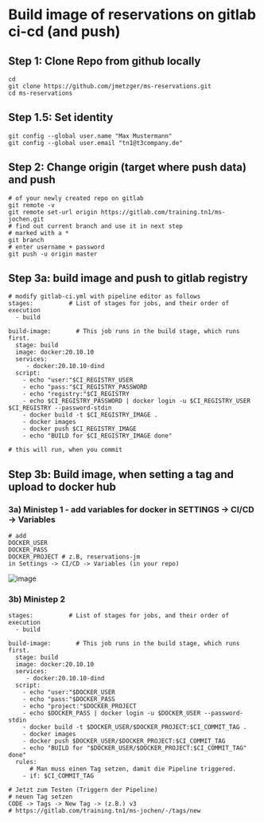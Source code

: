 # Build image of reservations on gitlab ci-cd (and push)

## Step 1: Clone Repo from github locally

```
cd
git clone https://github.com/jmetzger/ms-reservations.git
cd ms-reservations
```

## Step 1.5: Set identity 

```
git config --global user.name "Max Mustermann"
git config --global user.email "tn1@t3company.de"
```


## Step 2: Change origin (target where push data) and push 

```
# of your newly created repo on gitlab 
git remote -v
git remote set-url origin https://gitlab.com/training.tn1/ms-jochen.git
# find out current branch and use it in next step
# marked with a *
git branch
# enter username + password 
git push -u origin master 
```

## Step 3a: build image and push to gitlab registry 

```
# modify gitlab-ci.yml with pipeline editor as follows
stages:          # List of stages for jobs, and their order of execution
  - build

build-image:       # This job runs in the build stage, which runs first.
  stage: build
  image: docker:20.10.10
  services:
     - docker:20.10.10-dind
  script:
    - echo "user:"$CI_REGISTRY_USER
    - echo "pass:"$CI_REGISTRY_PASSWORD
    - echo "registry:"$CI_REGISTRY
    - echo $CI_REGISTRY_PASSWORD | docker login -u $CI_REGISTRY_USER $CI_REGISTRY --password-stdin
    - docker build -t $CI_REGISTRY_IMAGE .
    - docker images
    - docker push $CI_REGISTRY_IMAGE
    - echo "BUILD for $CI_REGISTRY_IMAGE done"
```

```
# this will run, when you commit
```

## Step 3b: Build image, when setting a tag and upload to docker hub 

### 3a) Ministep 1 - add variables for docker in SETTINGS -> CI/CD -> Variables 

```
# add
DOCKER_USER
DOCKER_PASS
DOCKER_PROJECT # z.B, reservations-jm
in Settings -> CI/CD -> Variables (in your repo)
```

![image](https://github.com/jmetzger/training-microservices-docker-kubernetes/assets/1933318/0b245254-8c72-485b-9160-8826ebcaffde)

### 3b) Ministep 2
```
stages:          # List of stages for jobs, and their order of execution
  - build

build-image:       # This job runs in the build stage, which runs first.
  stage: build
  image: docker:20.10.10
  services:
     - docker:20.10.10-dind
  script:
    - echo "user:"$DOCKER_USER
    - echo "pass:"$DOCKER_PASS
    - echo "project:"$DOCKER_PROJECT
    - echo $DOCKER_PASS | docker login -u $DOCKER_USER --password-stdin
    - docker build -t $DOCKER_USER/$DOCKER_PROJECT:$CI_COMMIT_TAG .
    - docker images
    - docker push $DOCKER_USER/$DOCKER_PROJECT:$CI_COMMIT_TAG
    - echo "BUILD for "$DOCKER_USER/$DOCKER_PROJECT:$CI_COMMIT_TAG" done"
  rules:
      # Man muss einen Tag setzen, damit die Pipeline triggered.
    - if: $CI_COMMIT_TAG
```

```
# Jetzt zum Testen (Triggern der Pipeline) 
# neuen Tag setzen 
CODE -> Tags -> New Tag -> (z.B.) v3
# https://gitlab.com/training.tn1/ms-jochen/-/tags/new
```
